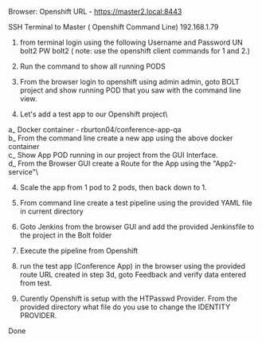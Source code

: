 Browser:
Openshift URL - https://master2.local:8443

SSH Terminal to Master ( Openshift Command Line)
192.168.1.79


1. from terminal login using the following Username and Password
UN bolt2 PW bolt2 ( note: use the openshift client commands for 1 and 2.)

2. Run the command to show all running PODS

3. From the browser login to openshift using admin admin, goto BOLT project and show running POD that you saw with the command line view.

3. Let's add a test app to our Openshift project\

a_ Docker container - rburton04/conference-app-qa\
b_ From the command line create a new app using the above docker container\
c_ Show App POD running in our project from the GUI Interface.\
d_ From the Browser GUI create a Route for the App using the "App2-service"\

4. Scale the app from 1 pod to 2 pods, then back down to 1.

5. From command line create a test pipeline using the provided YAML file in current directory

6. Goto Jenkins from the browser GUI and add the provided Jenkinsfile to the project in the Bolt folder

7. Execute the pipeline from Openshift

8. run the test app (Conference App) in the browser using the provided route URL created in step 3d, goto Feedback and verify data entered from test.

9. Curently Openshift is setup with the HTPasswd Provider. From the provided directory what file do you use to change the IDENTITY PROVIDER.

Done 
